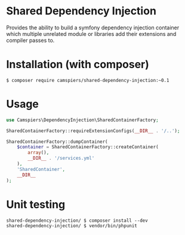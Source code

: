 # Shared Dependency Injection

Provides the ability to build a symfony dependency injection container which multiple unrelated module or libraries add their extensions and compiler passes to.

# Installation (with composer)

	$ composer require camspiers/shared-dependency-injection:~0.1

# Usage

```php
use Camspiers\DependencyInjection\SharedContainerFactory;

SharedContainerFactory::requireExtensionConfigs(__DIR__ . '/..');

SharedContainerFactory::dumpContainer(
    $container = SharedContainerFactory::createContainer(
        array(),
        __DIR__ . '/services.yml'
    ),
    'SharedContainer',
    __DIR__
);
```

# Unit testing

	shared-dependency-injection/ $ composer install --dev
	shared-dependency-injection/ $ vendor/bin/phpunit
